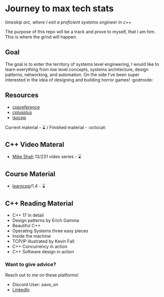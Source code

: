 # Journey to max tech stats
*timeskip arc, where I exit a proficient systems engineer in c++*

The purpose of this repo will be a track and prove to myself, that I am him. This is where the grind will happen.

## Goal
The goal is to enter the territory of systems level engineering, I would like to learn everything from low level concepts,
systems architecture, design patterns, networking, and automation. On the side I've been super interested in the idea of 
designing and building horror games! :godmode:

## Resources
* [cppreference](https://www.cppreference.com)
* [cplusplus](https://www.cplusplus.com)
* [isocpp](https://www.isocpp.org)

Current material - :hourglass: / Finished material - :octocat:
## C++ Video Materal
* [Mike Shah](https://www.youtube.com/watch?v=LGOgNqkRMs0&list=PLvv0ScY6vfd8j-tlhYVPYgiIyXduu6m-L) 13/231 video series - :hourglass:

## Course Material
* [learncpp](https://www.learncpp.com)/1.4 - :hourglass:

## C++ Reading Material 
* C++ 17 in detail
* Design patterns by Erich Gamma
* Beautiful C++
* Operating Systems three easy pieces
* Inside the machine
* TCP/IP illustrated by Kevin Fall
* C++ Concurrency in action
* C++ Software design in action

### Want to give advice?
Reach out to me on these platforms!
* Discord User: *save_on*
* [LinkedIn](https://www.linkedin.com/in/sayvon-edmondson/)
